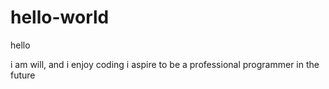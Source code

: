 # hello-world

hello

i am will, and i enjoy coding
i aspire to be a professional programmer in the future
